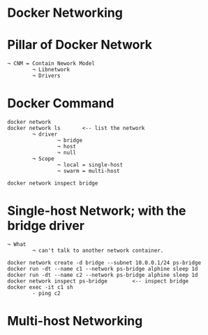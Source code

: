 # Docker Networking

# Pillar of Docker Network
```
¬ CNM = Contain Nework Model
        ¬ Libnetwork
        ¬ Drivers
```

# Docker Command
```
docker network
docker network ls       <-- list the network
        ¬ driver
                ¬ bridge
                ¬ host
                ¬ null
        ¬ Scope
                ¬ local = single-host
                ¬ swarm = multi-host

docker network inspect bridge
```

# Single-host Network; with the bridge driver
```
¬ What
        ¬ can't talk to another network container.

docker network create -d bridge --subnet 10.0.0.1/24 ps-bridge
docker run -dt --name c1 --network ps-bridge alphine sleep 1d
docker run -dt --name c2 --network ps-bridge alphine sleep 1d
docker network inspect ps-bridge        <-- inspect bridge
docker exec -it c1 sh
        - ping c2
```

# Multi-host Networking
```

```
